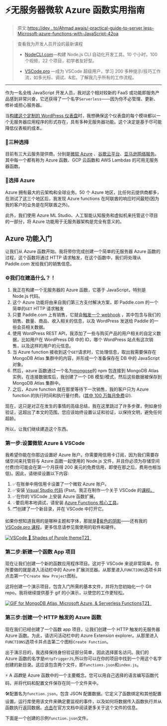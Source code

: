 # ⚡无服务器微软 Azure 函数实用指南

> 原文:[https://dev . to/Ahmad awais/-practical-guide-to-server less-Microsoft-azure-functions-with-JavaScript-42oa](https://dev.to/ahmadawais/-practical-guide-to-serverless-microsoft-azure-functions-with-javascript-42oa)

> 查看我为开发人员开设的最新课程
> 
> *   [NodeCLI.com](https://NodeCLI.com)—构建 Node.js CLI 自动化开发工具。10 个小时，100 个视频，22 个项目，初学者友好型。
>     
>     
> *   [VSCode.pro](https://VSCode.pro) —成为 VSCode 超级用户，学习 200 多种提示/技巧工作流，如多光标、调试、&宏。了解我几乎所有的工作流程。

* * *

作为一名全栈 JavaScript 开发人员，我对这个相对较新的 FaaS 或功能即服务产品感到非常兴奋，它还获得了一个名字`Serverless`——因为你不必管理、更新、修补或担心服务器。

当[构建这个定制的 WordPress 仪表盘](https://ahmadawais.com/wordpress-mongodb-atlas-microsoft-azure-serverless-functions/)时，我想确保这个仪表盘的每个模块都以一个无服务器应用程序的形式存在，具有多种无服务器功能。这个决定是基于尽可能降低仪表板的成本。

### 👀三种选择

目前有三大云服务提供商。分别是[微软 Azure](https://azure.microsoft.com/en-us/) 、[谷歌云平台](https://cloud.google.com/)、[亚马逊网络服务](https://aws.amazon.com/)。其中每一个都有称为 Azure 函数、GCP 云函数和 AWS Lambdas 的可用无服务器函数。

### 📘选择 Azure

Azure 拥有最大的云架构和全球业务。50 个 Azure 地区，比任何云提供商都多，在测试了这三个地区后，我发现 Azure functions 在阿联酋的响应时间最短(因为我的客户的业务是在阿联酋之外)。

此外，我们使用 Azure ML Studio、人工智能认知服务和虚拟机来托管这个项目的一部分，将 Azure 功能用于无服务器架构是完全有意义的。

## Azure 功能入门

让我们从 Azure 函数开始。我将带你完成创建一个简单的无服务器 Azure 函数的过程，这个函数将通过 HTTP 请求触发，在这个函数中，我们将处理从 Paddle.com 发给我们的销售信息。

### ⚙我们在建造什么？！

1.  我正在构建一个无服务器的 Azure 函数，它基于 JavaScript，特别是 Node.js 代码。
2.  这个 Azure 功能将由来自我们第三方支付解决方案，即 Paddle.com 的一个简单的`GET` HTTP 请求触发
3.  只要 Paddle.com 上有销售，它就会[触发一个 webhook](https://paddle.com/docs/reference-using-webhooks) ，其中包含与我们的销售、数量、商品、收入相关的信息，以及 WordPress 发送给 Paddle 的一些会员相关数据。
4.  使用 WordPress REST API，我添加了一些与购买产品的用户相关的自定义数据，比如用户在 WordPress DB 中的 ID，哪个 WordPress 站点有这次销售，以及这样的用户的元信息。
5.  当 Azure function 接收到这个`GET`请求时，它处理信息，取出我需要保存在 MongoDB Atlas 集群中的内容，并形成一个准备保存在 DB 中的 JavaScript 对象。
6.  然后，azure 函数通过一个名为[mongose](http://mongoosejs.com/)的 npm 包连接到 MongoDB Atlas 实例，在连接数据库后，我创建了一个 DB 模型/模式，然后这些数据被保存到 MongoDB Atlas 集群中。
7.  之后，Azure function 就在那里等待下一次销售，我的客户只为 Azure function 的执行时间和执行量付费。([其中 100 万每月免费](https://azure.microsoft.com/en-us/pricing/details/functions/)😮).

现在，这只是对正在发生的事情的高级总结，我在这里跳过了许多步骤，例如身份验证，这超出了本文的范围。您应该始终设置认证和验证，以保持文明，避免任何超龄。

所以，让我们继续建造这个东西。

### 第一步:设置微软 Azure & VSCode

我希望你能在你那边设置好 Azure 账户。你需要用信用卡订阅，因为我们需要存储空间来托管将与 Azure 函数一起使用的 Node.js 文件，并且你必须为存储空间付费(你可能会在第一个月获得 200 美元的免费信用，即使在那之后，费用也相当低)。因此，请继续设置以下内容:

1.  ✅在账单中用信用卡设置了一个微软 Azure 账户。
2.  ✅安装 [Visual Studio 代码](https://code.visualstudio.com/) (Psst。我正在制作一个关于 VSCode 的[课程。](https://ahmadawais.com/visual-studio-code-power-user/)
3.  ✅在你的 VSCode 上安装 Azure 函数扩展。
4.  💡要启用本地调试，请安装 [Azure Functions 核心工具](https://github.com/Azure/azure-functions-core-tools#installing)。
5.  🗂创建了一个新目录，并在 VSCode 中打开它。

如果你想知道我用的是哪种主题和字体，那就是🦄[紫色的阴影](https://marketplace.visualstudio.com/items?itemName=ahmadawais.shades-of-purple)——还有我的 [VSCode.pro 课程](https://VSCode.pro/)。更多信息请参见我使用的软件和硬件。

[![VSCode 🦄 Shades of Purple theme](../Images/cb5e32b781d033b36f0c3db3669eaab0.png)T2】](https://marketplace.visualstudio.com/items?itemName=ahmadawais.shades-of-purple)

### 第二步:新建一个函数 App 项目

现在让我们创建一个新的函数应用程序项目。这对于 VSCode 来说非常简单。你所要做的就是进入活动栏中的 Azure 扩展浏览器。从那里进入`FUNCTIONS`选项卡并点击第一个`Create New Project`图标。

这将创建一个演示项目，包含入门所需的基本文件，并将为您初始化一个 Git repo。我将继续提供基于 gif 的小演示，以使您的工作更轻松。

[![GIF for MongoDB Atlas, Microsoft Azure, & Serverless Functions](../Images/48ee156da23570ce3f177c6ff15aaa30.png)T2】](https://res.cloudinary.com/practicaldev/image/fetch/s--XoMupCzt--/c_limit%2Cf_auto%2Cfl_progressive%2Cq_66%2Cw_880/https://ddwva799xzrph.cloudfront.net/items/1l0g2p0Z3q1F0T120d0F/Screen%2520Recording%25202018-05-21%2520at%252011.41%2520PM.gif)

### 第三步:创建一个 HTTP 触发的 Azure 函数

现在我们已经创建了一个函数 app 项目，让我们创建一个 HTTP 触发的无服务器 Azure 函数。为此，请访问活动栏中的 Azure Extension explorer。从那里进入`FUNCTIONS`选项卡并点击第二个图标`Create Function`。

出于演示目的，我选择保持身份验证部分简单，因此选择匿名访问。我们的 Azure 函数的名字是`HttpTriggerJS`,所以你可以在你的项目中找到一个用这个名字创建的新目录。这应该包含两个文件，即`functions.json`和`index.js`。

⚡ A *函数*是 Azure 函数中的一个主要概念。您可以用自己选择的语言编写函数代码，并将代码和配置文件保存在同一个文件夹中。

🛠配置名为`function.json`，包含 JSON 配置数据。它定义了函数绑定和其他配置设置。运行库使用该文件来确定要监视的事件，以及如何将数据传入函数执行并从函数执行返回数据。[点击](https://docs.microsoft.com/en-us/azure/azure-functions/functions-reference#function-code)在官方文档中阅读更多关于这个文件的信息。

下面是一个创建的示例`function.json`文件。